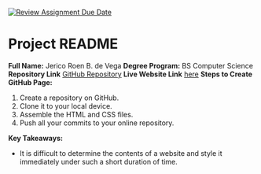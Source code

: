 [![Review Assignment Due Date](https://classroom.github.com/assets/deadline-readme-button-24ddc0f5d75046c5622901739e7c5dd533143b0c8e959d652212380cedb1ea36.svg)](https://classroom.github.com/a/_L9ie6qn)

# Project README

**Full Name:** Jerico Roen B. de Vega
**Degree Program:** BS Computer Science
**Repository Link** [GitHub Repository](https://github.com/UPLB-CMSC100-AY2324-2S/week-01-html-and-css-montyreon)
**Live Website Link** [here](https://montyreon.github.io/CMSC100Exercise2/index.html)
**Steps to Create GitHub Page:**
1. Create a repository on GitHub.
2. Clone it to your local device.
3. Assemble the HTML and CSS files.
4. Push all your commits to your online repository.

**Key Takeaways:**
- It is difficult to determine the contents of a website and style it immediately under such a short duration of time.
